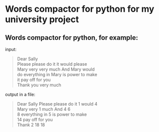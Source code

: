 # Words compactor for python for my university project
## Words compactor for python, for example:  
input:  
>Dear Sally  
Please please do it it would please  
Mary very very much And Mary would  
do everything in Mary is power to make  
it pay off for you  
Thank you very much  

output in a file:    
>Dear Sally 
Please please do it 1 would 4   
Mary very 1 much And 4 6   
8 everything in 5 is power to make   
14 pay off for you   
Thank 2 18 18   
